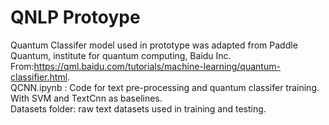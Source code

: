 # QNLP Protoype
Quantum Classifer model used in prototype was adapted from Paddle Quantum, institute for quantum computing, Baidu Inc. From:https://qml.baidu.com/tutorials/machine-learning/quantum-classifier.html. \
QCNN.ipynb : Code for text pre-processing and quantum classifer training. With SVM and TextCnn as baselines.\
Datasets folder: raw text datasets used in training and testing.
